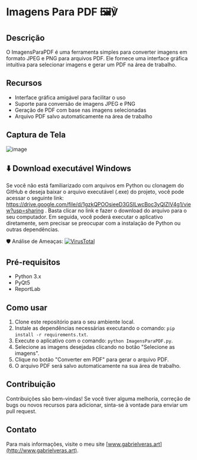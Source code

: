 # Imagens Para PDF 🖼️℣

## Descrição
O ImagensParaPDF é uma ferramenta simples para converter imagens em formato JPEG e PNG para arquivos PDF. Ele fornece uma interface gráfica intuitiva para selecionar imagens e gerar um PDF na área de trabalho.

## Recursos
- Interface gráfica amigável para facilitar o uso
- Suporte para conversão de imagens JPEG e PNG
- Geração de PDF com base nas imagens selecionadas
- Arquivo PDF salvo automaticamente na área de trabalho

## Captura de Tela
![image](https://github.com/gabrielverasr/ImagensParaPDF/assets/32417238/98f8122b-34a9-4ea3-ba54-cd9d9a079f79)

## ⬇️ Download executável Windows
Se você não está familiarizado com arquivos em Python ou clonagem do GitHub e deseja baixar o arquivo executável (.exe) do projeto, você pode acessar o seguinte link: https://drive.google.com/file/d/1gzkQPOOsieeD3GSILwcBoc3yQlZIV4g1/view?usp=sharing . Basta clicar no link e fazer o download do arquivo para o seu computador. Em seguida, você poderá executar o aplicativo diretamente, sem precisar se preocupar com a instalação de Python ou outras dependências.

🛡️ Análise de Ameaças: [![VirusTotal](https://img.shields.io/badge/VirusTotal-Sem%20Ameaças-green)](https://www.virustotal.com/gui/file/b01ad337919297ea442f7a2cbf16e8d9cb498ff023275f3dec8919fec662a121?nocache=1)

## Pré-requisitos
- Python 3.x
- PyQt5
- ReportLab

## Como usar
1. Clone este repositório para o seu ambiente local.
2. Instale as dependências necessárias executando o comando: `pip install -r requirements.txt`.
3. Execute o aplicativo com o comando: `python ImagensParaPDF.py`.
4. Selecione as imagens desejadas clicando no botão "Selecione as imagens".
5. Clique no botão "Converter em PDF" para gerar o arquivo PDF.
6. O arquivo PDF será salvo automaticamente na sua área de trabalho.

## Contribuição
Contribuições são bem-vindas! Se você tiver alguma melhoria, correção de bugs ou novos recursos para adicionar, sinta-se à vontade para enviar um pull request.

## Contato
Para mais informações, visite o meu site [www.gabrielveras.art](http://www.gabrielveras.art).
